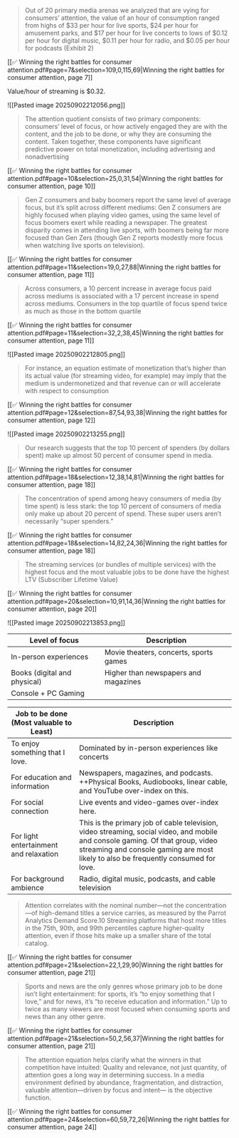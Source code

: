 > Out of 20 primary media arenas we analyzed that are vying for consumers’ attention, the value of an hour of consumption ranged from highs of $33 per hour for live sports, $24 per hour for amusement parks, and $17 per hour for live concerts to lows of $0.12 per hour for digital music, $0.11 per hour for radio, and $0.05 per hour for podcasts (Exhibit 2)

[[✅ Winning the right battles for consumer attention.pdf#page=7&selection=109,0,115,69|Winning the right battles for consumer attention, page 7]]

Value/hour of streaming is $0.32.

![[Pasted image 20250902212056.png]]

> The attention quotient consists of two primary components: consumers’ level of focus, or how actively engaged they are with the content, and the job to be done, or why they are consuming the content. Taken together, these components have significant predictive power on total monetization, including advertising and nonadvertising

[[✅ Winning the right battles for consumer attention.pdf#page=10&selection=25,0,31,54|Winning the right battles for consumer attention, page 10]]

> Gen Z consumers and baby boomers report the same level of average focus, but it’s split across different mediums: Gen Z consumers are highly focused when playing video games, using the same level of focus boomers exert while reading a newspaper. The greatest disparity comes in attending live sports, with boomers being far more focused than Gen Zers (though Gen Z reports modestly more focus when watching live sports on television).

[[✅ Winning the right battles for consumer attention.pdf#page=11&selection=19,0,27,88|Winning the right battles for consumer attention, page 11]]

> Across consumers, a 10 percent increase in average focus paid across mediums is associated with a 17 percent increase in spend across mediums. Consumers in the top quartile of focus spend twice as much as those in the bottom quartile

[[✅ Winning the right battles for consumer attention.pdf#page=11&selection=32,2,38,45|Winning the right battles for consumer attention, page 11]]

![[Pasted image 20250902212805.png]]

> For instance, an equation estimate of monetization that’s higher than its actual value (for streaming video, for example) may imply that the medium is undermonetized and that revenue can or will accelerate with respect to consumption

[[✅ Winning the right battles for consumer attention.pdf#page=12&selection=87,54,93,38|Winning the right battles for consumer attention, page 12]]

![[Pasted image 20250902213255.png]]

> Our research suggests that the top 10 percent of spenders (by dollars spent) make up almost 50 percent of consumer spend in media.

[[✅ Winning the right battles for consumer attention.pdf#page=18&selection=12,38,14,81|Winning the right battles for consumer attention, page 18]]

> The concentration of spend among heavy consumers of media (by time spent) is less stark: the top 10 percent of consumers of media only make up about 20 percent of spend. These super users aren’t necessarily “super spenders.”

[[✅ Winning the right battles for consumer attention.pdf#page=18&selection=14,82,24,36|Winning the right battles for consumer attention, page 18]]

> The streaming services (or bundles of multiple services) with the highest focus and the most valuable jobs to be done have the highest LTV (Subscriber Lifetime Value)

[[✅ Winning the right battles for consumer attention.pdf#page=20&selection=10,91,14,36|Winning the right battles for consumer attention, page 20]]

![[Pasted image 20250902213853.png]]

| Level of focus               | Description                            |
| ---------------------------- | -------------------------------------- |
| In-person experiences        | Movie theaters, concerts, sports games |
| Books (digital and physical) | Higher than newspapers and magazines   |
| Console + PC Gaming          |                                        |

| Job to be done (Most valuable to Least) | Description                                                                                                                                                                                                           |
| --------------------------------------- | --------------------------------------------------------------------------------------------------------------------------------------------------------------------------------------------------------------------- |
| To enjoy something that I love.         | Dominated by in-person experiences like concerts                                                                                                                                                                      |
| For education and information           | Newspapers, magazines, and podcasts. ++Physical Books, Audiobooks, linear cable, and YouTube over-index on this.                                                                                                      |
| For social connection                   | Live events and video-games over-index here.                                                                                                                                                                          |
| For light entertainment and relaxation  | This is the primary job of cable television, video streaming, social video, and mobile and console gaming. Of that group, video streaming and console gaming are most likely to also be frequently consumed for love. |
| For background ambience                 | Radio, digital music, podcasts, and cable television                                                                                                                                                                  |


>  Attention correlates with the nominal number—not the concentration—of high-demand titles a service carries, as measured by the Parrot Analytics Demand Score.10 Streaming platforms that host more titles in the 75th, 90th, and 99th percentiles capture higher-quality attention, even if those hits make up a smaller share of the total catalog.

[[✅ Winning the right battles for consumer attention.pdf#page=21&selection=22,1,29,90|Winning the right battles for consumer attention, page 21]]

> Sports and news are the only genres whose primary job to be done isn’t light entertainment: for sports, it’s “to enjoy something that I love,” and for news, it’s “to receive education and information.” Up to twice as many viewers are most focused when consuming sports and news than any other genre.

[[✅ Winning the right battles for consumer attention.pdf#page=21&selection=50,2,56,37|Winning the right battles for consumer attention, page 21]]

> The attention equation helps clarify what the winners in that competition have intuited: Quality and relevance, not just quantity, of attention goes a long way in determining success. In a media environment defined by abundance, fragmentation, and distraction, valuable attention—driven by focus and intent— is the objective function.

[[✅ Winning the right battles for consumer attention.pdf#page=24&selection=60,59,72,26|Winning the right battles for consumer attention, page 24]]





